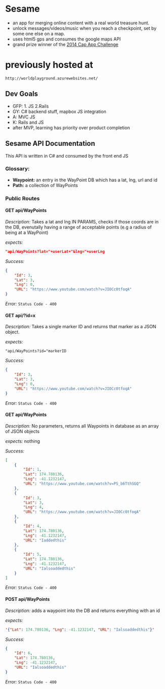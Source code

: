# Sesame 
- an app for merging online content with a real world treasure hunt. 
- unlock messages/videos/music when you reach a checkpoint, set by some one else on a map.
- uses html5 gps and consumes the google maps API
- grand prize winner of the [2014 Cap App Challenge](https://viccareers.com/2014/11/29/the-cap-app-challenge/)

# previously hosted at
 `http://worldplayground.azurewebsites.net/`

## Dev Goals

- GFP: 1. JS 2.Rails
- GY: C# backend stuff, mapbox JS integration
- A: MVC JS
- K: Rails and JS
- after MVP, learning has priority over product completion

## Sesame API Documentation

This API is written in C# and consumed by the front end JS

### Glossary:

- **Waypoint:** an entry in the WayPoint DB which has a lat, lng, url and id
- **Path:** a collection of WayPoints


### Public Routes

#### GET api/WayPoints

*Description:*
 Takes a lat and lng IN PARAMS, checks if those coords are in the DB, evenutally having a range of acceptable points (e.g a radius of being at a WayPoint)

*expects:*
```json
"api/WayPoints?lat="+userLat+"&lng="+userLng
```
*Success:*
```json
{
    "Id": 3,
    "Lat": 3,
    "Lng": 0,
    "URL": "https://www.youtube.com/watch?v=JIOCc0tfoqA"
}
```
*Error:*
`Status Code - 400`

#### GET api/?id=x

*Description:*
 Takes a single marker ID and returns that marker as a JSON object.

*expects:*
```id parameter
"api/WayPoints?id="markerID
```
*Success:*
```json
{
    "Id": 3,
    "Lat": 3,
    "Lng": 0,
    "URL": "https://www.youtube.com/watch?v=JIOCc0tfoqA"
}
```
*Error:*
`Status Code - 400`

#### GET api/WayPoints

*Description:*
No parameters, returns all Waypoints in database as an array of JSON objects

*expects:*
nothing

*Success:*
```json
[
    {
        "Id": 1,
        "Lat": 174.780136,
        "Lng": -41.1232147,
        "URL": "https://www.youtube.com/watch?v=PS_b6TthSGQ"
    },
    {
        "Id": 3,
        "Lat": 3,
        "Lng": 4,
        "URL": "https://www.youtube.com/watch?v=JIOCc0tfoqA"
    },
    {
        "Id": 4,
        "Lat": 174.780136,
        "Lng": -41.1232147,
        "URL": "Iaddedthis"
    },
    {
        "Id": 5,
        "Lat": 174.780136,
        "Lng": -41.1232147,
        "URL": "Ialsoaddedthis"
    }
]
```
*Error:*
`Status Code - 400`


#### POST api/WayPoints

*Description:*
adds a waypoint into the DB and returns everything with an id 

*expects:*
```json
'{"Lat": 174.780136, "Lng": -41.1232147, "URL": "Ialsoaddedthis"}'
```
*Success:*
```json
{
    "Id": 6,
    "Lat": 174.780136,
    "Lng": -41.1232147,
    "URL": "Ialsoaddedthis"
}
```
*Error:*
`Status Code - 400`



